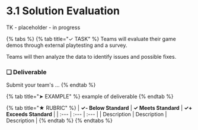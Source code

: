 # 3.1 Solution Evaluation

TK - placeholder - in progress

{% tabs %}
{% tab title="✓ TASK" %}
Teams will evaluate their game demos through external playtesting and a survey.

Teams will then analyze the data to identify issues and possible fixes.

### **❏ Deliverable**

Submit your team's ...
{% endtab %}

{% tab title="➤ EXAMPLE" %}
example of deliverable
{% endtab %}

{% tab title="★ RUBRIC" %}
| **✓- Below Standard** | **✓ Meets Standard** | **✓+ Exceeds Standard** |
| :--- | :--- | :--- |
| Description | Description | Description |
{% endtab %}
{% endtabs %}

